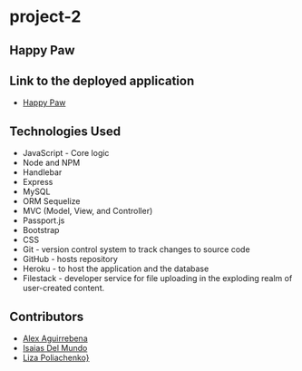 # project-2
## Happy Paw

## Link to the deployed application
-   [Happy Paw](https://happypaw.herokuapp.com/)


## Technologies Used
- JavaScript - Core logic
- Node and NPM
- Handlebar
- Express
- MySQL
- ORM Sequelize
- MVC (Model, View, and Controller)
- Passport.js
- Bootstrap
- CSS
- Git - version control system to track changes to source code
- GitHub - hosts repository
- Heroku - to host the application and the database
- Filestack - developer service for file uploading in the exploding realm of user-created content. 

## Contributors
- [Alex Aguirrebena](https://github.com/Anotherarod)
- [Isaias Del Mundo](https://github.com/idelmundo)
- [Liza Poliachenko}](https://github.com/liza-p)